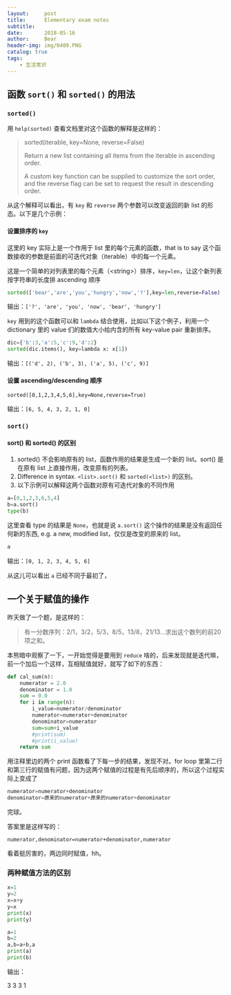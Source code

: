 ```yaml
---
layout:     post                    
title:      Elementary exam notes               
subtitle:     
date:       2018-05-16              
author:     Bear                     
header-img: img/0409.PNG    
catalog: true                       
tags:                              
    - 生活常识
---
```


## 函数 `sort()` 和 `sorted()` 的用法

### `sorted()`
用 `help(sorted)` 查看文档里对这个函数的解释是这样的：

>sorted(iterable, key=None, reverse=False)
>
>Return a new list containing all items from the iterable in ascending order.
>
>A custom key function can be supplied to customize the sort order, and the reverse flag can be set to request the result in descending order.

从这个解释可以看出，有 `key` 和 `reverse` 两个参数可以改变返回的新 list 的形态。以下是几个示例：

#### 设置排序的 `key`

这里的 key 实际上是一个作用于 list 里的每个元素的函数，that is to say 这个函数接收的参数是前面的可迭代对象（iterable）中的每一个元素。

这是一个简单的对列表里的每个元素（\<string>）排序，`key=len`，让这个新列表按字符串的长度排 ascending 顺序

```python
sorted(['bear','are','you','hungry','now','?'],key=len,reverse=False)
```



输出：`['?', 'are', 'you', 'now', 'bear', 'hungry']`

`key` 用到的这个函数可以和 `lambda` 结合使用，比如以下这个例子，利用一个 dictionary 里的 value 们的数值大小给内含的所有 key-value pair 重新排序。

```python
dic={'b':3,'a':5,'c':9,'d':2} 
sorted(dic.items(), key=lambda x: x[1])
```

 输出：`[('d', 2), ('b', 3), ('a', 5), ('c', 9)]` 

#### 设置 ascending/descending 顺序

`sorted([0,1,2,3,4,5,6],key=None,reverse=True)`

输出：`[6, 5, 4, 3, 2, 1, 0]`

### `sort()`

#### sort() 和 sorted() 的区别

1. sorted() 不会影响原有的 list，函数作用的结果是生成一个新的 list。sort() 是在原有 list 上直接作用，改变原有的列表。
2. Difference in syntax. `<list>.sort()` 和 `sorted(<list>)` 的区别。
3. 以下示例可以解释这两个函数对原有可迭代对象的不同作用

```python
a=[0,1,2,3,6,5,4]
b=a.sort()
type(b)
```

这里查看 type 的结果是 `None`，也就是说 `a.sort()` 这个操作的结果是没有返回任何新的东西, e.g. a new, modified list，仅仅是改变的原来的 list。

```python
a
```

输出：`[0, 1, 2, 3, 4, 5, 6]`

从这儿可以看出 `a` 已经不同于最初了，

## 一个关于赋值的操作

昨天做了一个题，是这样的：

> 有一分数序列：2/1，3/2，5/3，8/5，13/8，21/13...求出这个数列的前20项之和。

本熊暗中观察了一下，一开始觉得是要用到 `reduce` 啥的，后来发现就是迭代嘛，前一个加后一个这样，互相赋值就好，就写了如下的东西：

```python
def cal_sum(n):
    numerator = 2.0
    denominator = 1.0
    sum = 0.0
    for i in range(n):
        i_value=numerator/denominator
        numerator=numerator+denominator
        denominator=numerator
        sum=sum+i_value
        #print(sum)
        #print(i_value)        
    return sum
```

用注释里边的两个 print 函数看了下每一步的结果，发现不对。for loop 里第二行和第三行的赋值有问题，因为这两个赋值的过程是有先后顺序的，所以这个过程实际上变成了

```python
numerator=numerator+denominator
denominator=原来的numerator+原来的numerator+denominator
```

完球。

答案里是这样写的：

`numerator,denominator=numerator+denominator,numerator`

看着挺厉害的，两边同时赋值，hh。

### 两种赋值方法的区别

```python
x=1
y=2
x=x+y
y=x
print(x)
print(y)

a=1
b=2
a,b=a+b,a
print(a)
print(b)
```

输出：

3 3 3 1
